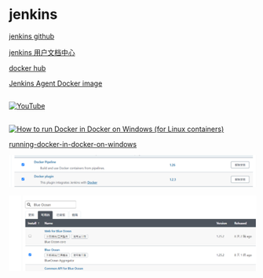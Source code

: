 # jenkins

[jenkins github](https://github.com/jenkinsci/docker/blob/master/README.md)

[jenkins 用户文档中心](https://www.jenkins.io/zh/doc/book/pipeline/)

[docker hub](https://hub.docker.com/r/jenkins/jenkins/tags)


[Jenkins Agent Docker image](https://github.com/jenkinsci/docker-agent)


## 
[![YouTube](http://img.youtube.com/vi/YOUTUBE_VIDEO_ID_HERE/0.jpg)](http://www.youtube.com/watch?v=YOUTUBE_VIDEO_ID_HERE "Video Title")

## 
[![How to run Docker in Docker on Windows (for Linux containers)](http://img.youtube.com/vi/sUy9C1bY3gQ/0.jpg)](https://www.youtube.com/watch?v=sUy9C1bY3gQ "Video Title")


[running-docker-in-docker-on-windows](https://tomgregory.com/running-docker-in-docker-on-windows/)


![](.README_images/0a3a4785.png)


![](.README_images/a52725fb.png)





